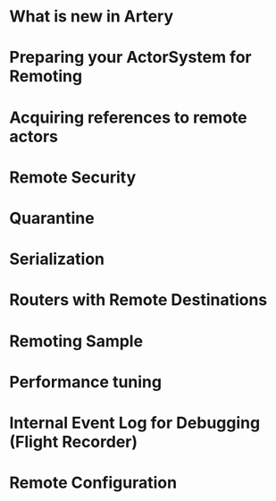 # What is new in Artery
# Preparing your ActorSystem for Remoting
# Acquiring references to remote actors
# Remote Security
# Quarantine
# Serialization
# Routers with Remote Destinations
# Remoting Sample
# Performance tuning
# Internal Event Log for Debugging (Flight Recorder)
# Remote Configuration

